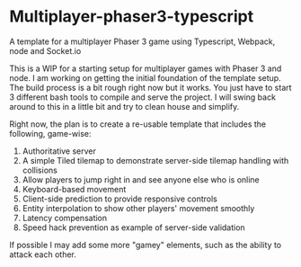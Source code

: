 # Multiplayer-phaser3-typescript
A template for a multiplayer Phaser 3 game using Typescript, Webpack, node and Socket.io

This is a WIP for a starting setup for multiplayer games with Phaser 3 and node. I am working on getting the initial foundation of the template setup. The build process is a bit rough right now but it works. You just have to start 3 different bash tools to compile and serve the project. I will swing back around to this in a little bit and try to clean house and simplify. 

Right now, the plan is to create a re-usable template that includes the following, game-wise:

1. Authoritative server 
2. A simple Tiled tilemap to demonstrate server-side tilemap handling with collisions
3. Allow players to jump right in and see anyone else who is online 
4. Keyboard-based movement
5. Client-side prediction to provide responsive controls
6. Entity interpolation to show other players' movement smoothly
7. Latency compensation
8. Speed hack prevention as example of server-side validation

If possible I may add some more "gamey" elements, such as the ability to attack each other. 



